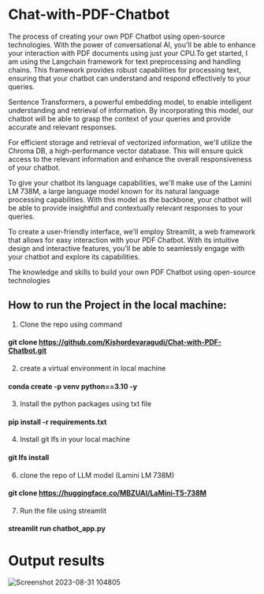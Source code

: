 # Chat-with-PDF-Chatbot
The process of creating your own PDF Chatbot using open-source technologies. With the power of conversational AI, you'll be able to enhance your interaction with PDF documents using just your CPU.To get started, I am using the Langchain framework for text preprocessing and handling chains. This framework provides robust capabilities for processing text, ensuring that your chatbot can understand and respond effectively to your queries.

Sentence Transformers, a powerful embedding model, to enable intelligent understanding and retrieval of information. By incorporating this model, our chatbot will be able to grasp the context of your queries and provide accurate and relevant responses.

For efficient storage and retrieval of vectorized information, we'll utilize the Chroma DB, a high-performance vector database. This will ensure quick access to the relevant information and enhance the overall responsiveness of your chatbot.

To give your chatbot its language capabilities, we'll make use of the Lamini LM 738M, a large language model known for its natural language processing capabilities. With this model as the backbone, your chatbot will be able to provide insightful and contextually relevant responses to your queries.

To create a user-friendly interface, we'll employ Streamlit, a web framework that allows for easy interaction with your PDF Chatbot. With its intuitive design and interactive features, you'll be able to seamlessly engage with your chatbot and explore its capabilities.

The knowledge and skills to build your own PDF Chatbot using open-source technologies

## How to run the Project in the local machine:
1. Clone the repo using command
#### git clone https://github.com/Kishordevaragudi/Chat-with-PDF-Chatbot.git
2. create a virtual environment in local machine
#### conda create -p venv python==3.10 -y
3. Install the python packages using txt file
#### pip install -r requirements.txt
4. Install git lfs in your local machine
#### git lfs install
6. clone the repo of LLM model (Lamini LM 738M)
#### git clone https://huggingface.co/MBZUAI/LaMini-T5-738M
7. Run the file using streamlit
#### streamlit run chatbot_app.py

# Output results
![Screenshot 2023-08-31 104805](https://github.com/Kishordevaragudi/Chat-with-PDF-Chatbot/assets/105155723/2e2a5c9b-d748-4a61-9561-6260be7b6405)


